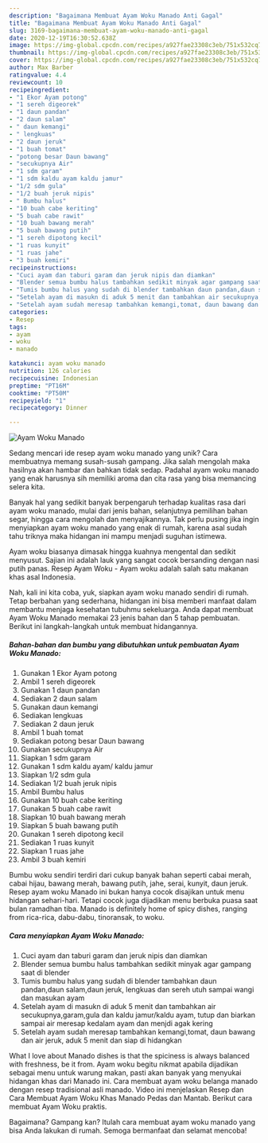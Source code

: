 ```yaml
---
description: "Bagaimana Membuat Ayam Woku Manado Anti Gagal"
title: "Bagaimana Membuat Ayam Woku Manado Anti Gagal"
slug: 3169-bagaimana-membuat-ayam-woku-manado-anti-gagal
date: 2020-12-19T16:30:52.638Z
image: https://img-global.cpcdn.com/recipes/a927fae23308c3eb/751x532cq70/ayam-woku-manado-foto-resep-utama.jpg
thumbnail: https://img-global.cpcdn.com/recipes/a927fae23308c3eb/751x532cq70/ayam-woku-manado-foto-resep-utama.jpg
cover: https://img-global.cpcdn.com/recipes/a927fae23308c3eb/751x532cq70/ayam-woku-manado-foto-resep-utama.jpg
author: Max Barber
ratingvalue: 4.4
reviewcount: 10
recipeingredient:
- "1 Ekor Ayam potong"
- "1 sereh digeorek"
- "1 daun pandan"
- "2 daun salam"
- " daun kemangi"
- " lengkuas"
- "2 daun jeruk"
- "1 buah tomat"
- "potong besar Daun bawang"
- "secukupnya Air"
- "1 sdm garam"
- "1 sdm kaldu ayam kaldu jamur"
- "1/2 sdm gula"
- "1/2 buah jeruk nipis"
- " Bumbu halus"
- "10 buah cabe keriting"
- "5 buah cabe rawit"
- "10 buah bawang merah"
- "5 buah bawang putih"
- "1 sereh dipotong kecil"
- "1 ruas kunyit"
- "1 ruas jahe"
- "3 buah kemiri"
recipeinstructions:
- "Cuci ayam dan taburi garam dan jeruk nipis dan diamkan"
- "Blender semua bumbu halus tambahkan sedikit minyak agar gampang saat di blender"
- "Tumis bumbu halus yang sudah di blender tambahkan daun pandan,daun salam,daun jeruk, lengkuas dan sereh utuh sampai wangi dan masukan ayam"
- "Setelah ayam di masukn di aduk 5 menit dan tambahkan air secukupnya,garam,gula dan kaldu jamur/kaldu ayam, tutup dan biarkan sampai air meresap kedalam ayam dan menjdi agak kering"
- "Setelah ayam sudah meresap tambahkan kemangi,tomat, daun bawang dan air jeruk, aduk 5 menit dan siap di hidangkan"
categories:
- Resep
tags:
- ayam
- woku
- manado

katakunci: ayam woku manado 
nutrition: 126 calories
recipecuisine: Indonesian
preptime: "PT16M"
cooktime: "PT50M"
recipeyield: "1"
recipecategory: Dinner

---
```



![Ayam Woku Manado](https://img-global.cpcdn.com/recipes/a927fae23308c3eb/751x532cq70/ayam-woku-manado-foto-resep-utama.jpg)

Sedang mencari ide resep ayam woku manado yang unik? Cara membuatnya memang susah-susah gampang. Jika salah mengolah maka hasilnya akan hambar dan bahkan tidak sedap. Padahal ayam woku manado yang enak harusnya sih memiliki aroma dan cita rasa yang bisa memancing selera kita.

Banyak hal yang sedikit banyak berpengaruh terhadap kualitas rasa dari ayam woku manado, mulai dari jenis bahan, selanjutnya pemilihan bahan segar, hingga cara mengolah dan menyajikannya. Tak perlu pusing jika ingin menyiapkan ayam woku manado yang enak di rumah, karena asal sudah tahu triknya maka hidangan ini mampu menjadi suguhan istimewa.

Ayam woku biasanya dimasak hingga kuahnya mengental dan sedikit menyusut. Sajian ini adalah lauk yang sangat cocok bersanding dengan nasi putih panas. Resep Ayam Woku - Ayam woku adalah salah satu makanan khas asal Indonesia.


Nah, kali ini kita coba, yuk, siapkan ayam woku manado sendiri di rumah. Tetap berbahan yang sederhana, hidangan ini bisa memberi manfaat dalam membantu menjaga kesehatan tubuhmu sekeluarga. Anda dapat membuat Ayam Woku Manado memakai 23 jenis bahan dan 5 tahap pembuatan. Berikut ini langkah-langkah untuk membuat hidangannya.

<!--inarticleads1-->

##### Bahan-bahan dan bumbu yang dibutuhkan untuk pembuatan Ayam Woku Manado:

1. Gunakan 1 Ekor Ayam potong
1. Ambil 1 sereh digeorek
1. Gunakan 1 daun pandan
1. Sediakan 2 daun salam
1. Gunakan  daun kemangi
1. Sediakan  lengkuas
1. Sediakan 2 daun jeruk
1. Ambil 1 buah tomat
1. Sediakan potong besar Daun bawang
1. Gunakan secukupnya Air
1. Siapkan 1 sdm garam
1. Gunakan 1 sdm kaldu ayam/ kaldu jamur
1. Siapkan 1/2 sdm gula
1. Sediakan 1/2 buah jeruk nipis
1. Ambil  Bumbu halus
1. Gunakan 10 buah cabe keriting
1. Gunakan 5 buah cabe rawit
1. Siapkan 10 buah bawang merah
1. Siapkan 5 buah bawang putih
1. Gunakan 1 sereh dipotong kecil
1. Sediakan 1 ruas kunyit
1. Siapkan 1 ruas jahe
1. Ambil 3 buah kemiri


Bumbu woku sendiri terdiri dari cukup banyak bahan seperti cabai merah, cabai hijau, bawang merah, bawang putih, jahe, serai, kunyit, daun jeruk. Resep ayam woku Manado ini bukan hanya cocok disajikan untuk menu hidangan sehari-hari. Tetapi cocok juga dijadikan menu berbuka puasa saat bulan ramadhan tiba. Manado is definitely home of spicy dishes, ranging from rica-rica, dabu-dabu, tinoransak, to woku. 

<!--inarticleads2-->

##### Cara menyiapkan Ayam Woku Manado:

1. Cuci ayam dan taburi garam dan jeruk nipis dan diamkan
1. Blender semua bumbu halus tambahkan sedikit minyak agar gampang saat di blender
1. Tumis bumbu halus yang sudah di blender tambahkan daun pandan,daun salam,daun jeruk, lengkuas dan sereh utuh sampai wangi dan masukan ayam
1. Setelah ayam di masukn di aduk 5 menit dan tambahkan air secukupnya,garam,gula dan kaldu jamur/kaldu ayam, tutup dan biarkan sampai air meresap kedalam ayam dan menjdi agak kering
1. Setelah ayam sudah meresap tambahkan kemangi,tomat, daun bawang dan air jeruk, aduk 5 menit dan siap di hidangkan


What I love about Manado dishes is that the spiciness is always balanced with freshness, be it from. Ayam woku begitu nikmat apabila dijadikan sebagai menu untuk warung makan, pasti akan banyak yang menyukai hidangan khas dari Manado ini. Cara membuat ayam woku belanga manado dengan resep tradisional asli manado. Video ini menjelaskan Resep dan Cara Membuat Ayam Woku Khas Manado Pedas dan Mantab. Berikut cara membuat Ayam Woku praktis. 

Bagaimana? Gampang kan? Itulah cara membuat ayam woku manado yang bisa Anda lakukan di rumah. Semoga bermanfaat dan selamat mencoba!

